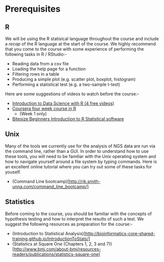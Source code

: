 # Prerequisites


## R

We will be using the R statisical language throughout the course and include a *recap* of the R language at the start of the course. We highly recommend that you come to the course with some experience of performing the following tasks in R / RStudio:-

- Reading data from a csv file
- Loading the help page for a function
- Filtering rows in a table
- Producing a simple plot (e.g. scatter plot, boxplot, histogram)
- Performing a statistical test (e.g. a two-sample t-test)

Here are some suggestions of videos to watch before the course:-

- [Introduction to Data Science with R (4 free videos)](http://shop.oreilly.com/product/0636920034834.do)
- [Coursera four week course in R](http://blog.revolutionanalytics.com/2012/12/coursera-videos.html)
    + (Week 1 only)
- [Bitesize Beginners Introduction to R Statistical software](http://bitesizebio.com/webinar/20600/beginners-introduction-to-r-statistical-software/)


## Unix

Many of the tools we currently use for the analysis of NGS data are run via the command line, rather than a GUI. In order to understand how to use these tools, you will need to be familiar with the Unix operating system and how to navigate yourself around a file system by typing commands. Here is an excellent online tutorial where you can try out some of these tasks for youself.

- (Command Line bootcamp)[http://rik.smith-unna.com/command_line_bootcamp/]

## Statistics

Before coming to the course, you should be familiar with the concepts of hypothesis testing and how to interpret the results of such a test. We suggest the following resources as preparation for the course:-

- (Introduction to Statistical Analysis)[http://bioinformatics-core-shared-training.github.io/IntroductionToStats/]
- (Statistics at Square One (Chapters 1, 2, 3 and 7))[http://www.bmj.com/about-bmj/resources-readers/publications/statistics-square-one]
